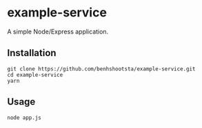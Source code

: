 # example-service
A simple Node/Express application.

## Installation
```
git clone https://github.com/benhshootsta/example-service.git
cd example-service
yarn
```

## Usage
```
node app.js
```
